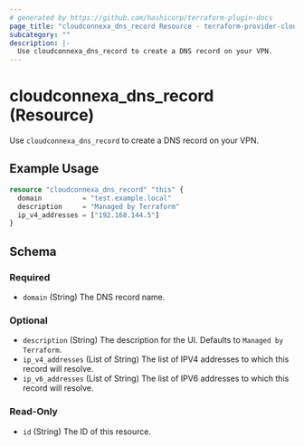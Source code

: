 ```yaml
---
# generated by https://github.com/hashicorp/terraform-plugin-docs
page_title: "cloudconnexa_dns_record Resource - terraform-provider-cloudconnexa"
subcategory: ""
description: |-
  Use cloudconnexa_dns_record to create a DNS record on your VPN.
---
```


# cloudconnexa_dns_record (Resource)

Use `cloudconnexa_dns_record` to create a DNS record on your VPN.

## Example Usage

```terraform
resource "cloudconnexa_dns_record" "this" {
  domain          = "test.example.local"
  description     = "Managed by Terraform"
  ip_v4_addresses = ["192.168.144.5"]
}
```

<!-- schema generated by tfplugindocs -->
## Schema

### Required

- `domain` (String) The DNS record name.

### Optional

- `description` (String) The description for the UI. Defaults to `Managed by Terraform`.
- `ip_v4_addresses` (List of String) The list of IPV4 addresses to which this record will resolve.
- `ip_v6_addresses` (List of String) The list of IPV6 addresses to which this record will resolve.

### Read-Only

- `id` (String) The ID of this resource.
